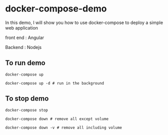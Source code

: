 # docker-compose-demo

In this demo, I will show you how to use docker-compose to deploy a simple web application 


front end : Angular


Backend : Nodejs

## To run demo

```
docker-compose up

docker-compose up -d # run in the background
```

## To stop demo

```
docker-compose stop

docker-compose down # remove all except volume

docker-compose down -v # remove all including volume
```